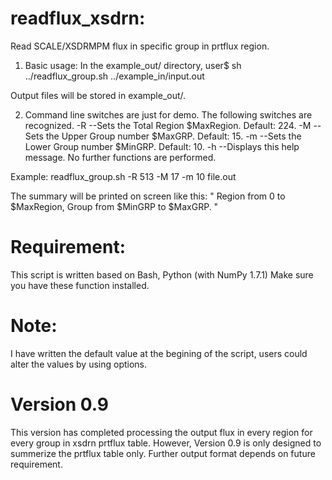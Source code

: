 readflux_xsdrn:
===============
Read SCALE/XSDRMPM flux in specific group in prtflux region.

1. Basic usage:
In the example_out/ directory, 
user$ sh ../readflux_group.sh ../example_in/input.out 

Output files will be stored in example_out/.

2. Command line switches are just for demo. The following switches are recognized.
-R  --Sets the Total Region $MaxRegion. Default: 224.
-M  --Sets the Upper Group number $MaxGRP. Default: 15.
-m  --Sets the Lower Group number $MinGRP. Default: 10.
-h  --Displays this help message. No further functions are performed.

Example: readflux_group.sh -R 513 -M 17 -m 10 file.out

The summary will be printed on screen like this:
" Region from 0 to $MaxRegion, Group from $MinGRP to $MaxGRP. "


Requirement:
============
This script is written based on Bash, Python (with NumPy 1.7.1)
Make sure you have these function installed.


Note:
=====
I have written the default value at the begining of the script, users could alter the values by using options.

Version 0.9
===========
This version has completed processing the output flux in every region for every group in xsdrn prtflux table.
However, Version 0.9 is only designed to summerize the prtflux table only.
Further output format depends on future requirement.
